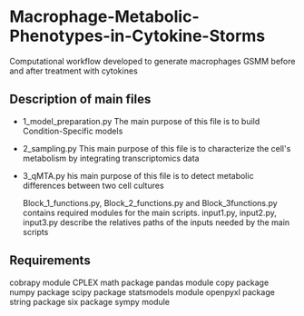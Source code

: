 # Macrophage-Metabolic-Phenotypes-in-Cytokine-Storms

Computational workflow developed to generate macrophages GSMM before and after treatment with cytokines 

## Description of main files
- 1_model_preparation.py
  The main purpose of this file is to build Condition-Specific models
  
- 2_sampling.py
  This main purpose of this file is to characterize the cell's metabolism by integrating transcriptomics data
  
- 3_qMTA.py
  his main purpose of this file is to detect metabolic differences between two cell cultures

  Block_1_functions.py, Block_2_functions.py and Block_3functions.py contains required modules for the main scripts.
  input1.py, input2.py, input3.py describe the relatives paths of the inputs needed by the main scripts

## Requirements

cobrapy module
CPLEX
math package
pandas module
copy package
numpy package
scipy package
statsmodels module
openpyxl package
string package
six package
sympy module
